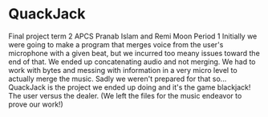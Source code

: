 # QuackJack
Final project term 2 APCS
Pranab Islam and Remi Moon Period 1
Initially we were going to make a program that merges voice from the user's microphone with a given beat, but we incurred too meany issues toward the end of that. We ended up concatenating audio and not merging. We had to work with bytes and messing with information in a very micro level to actually merge the music. Sadly we weren't prepared for that so...
QuackJack is the project we ended up doing and it's the game blackjack! The user versus the dealer. (We left the files for the music endeavor to prove our work!)

